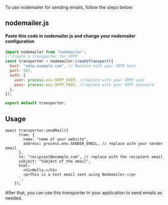 To use nodemailer for sending emails, follow the steps below:
## nodemailer.js
#### Paste this code in nodemailer.js and change your nodemailer configuration

```javascript
import nodemailer from "nodemailer";
// Create a transporter for SMTP
const transporter = nodemailer.createTransport({
  host: "smtp.example.com", // Replace with your SMTP host
  port: 587,
  auth: {
    user: process.env.SMTP_USER, //replace with your SMTP user
    pass: process.env.SMTP_PASS, //replace with your SMTP password
  },
});

export default transporter;
```
## Usage
```
await transporter.sendMail({
      from: {
        name: "name of your website",
        address: process.env.SENDER_EMAIL, // replace with your sender email
      },
      to: "recipient@example.com", // replace with the recipient email
      subject: "Subject of the email",
      html: `
        <h1>Hello,</h1>
        <p>This is a test email sent using Nodemailer.</p>
      `,
    });
```
After that, you can use this transporter in your application to send emails as needed.